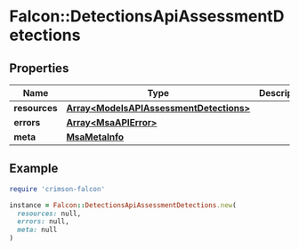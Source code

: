# Falcon::DetectionsApiAssessmentDetections

## Properties

| Name | Type | Description | Notes |
| ---- | ---- | ----------- | ----- |
| **resources** | [**Array&lt;ModelsAPIAssessmentDetections&gt;**](ModelsAPIAssessmentDetections.md) |  |  |
| **errors** | [**Array&lt;MsaAPIError&gt;**](MsaAPIError.md) |  | [optional] |
| **meta** | [**MsaMetaInfo**](MsaMetaInfo.md) |  |  |

## Example

```ruby
require 'crimson-falcon'

instance = Falcon::DetectionsApiAssessmentDetections.new(
  resources: null,
  errors: null,
  meta: null
)
```

